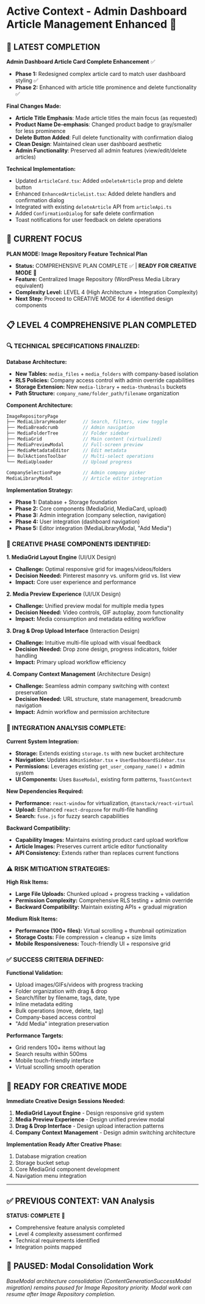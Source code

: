 # Active Context - Admin Dashboard Article Management Enhanced 🎯

## 🎯 **LATEST COMPLETION**
**Admin Dashboard Article Card Complete Enhancement** ✅
- **Phase 1:** Redesigned complex article card to match user dashboard styling ✅
- **Phase 2:** Enhanced with article title prominence and delete functionality ✅

**Final Changes Made:**
- **Article Title Emphasis**: Made article titles the main focus (as requested)
- **Product Name De-emphasis**: Changed product badge to gray/smaller for less prominence
- **Delete Button Added**: Full delete functionality with confirmation dialog
- **Clean Design**: Maintained clean user dashboard aesthetic
- **Admin Functionality**: Preserved all admin features (view/edit/delete articles)

**Technical Implementation:**
- Updated `ArticleCard.tsx`: Added `onDeleteArticle` prop and delete button
- Enhanced `EnhancedArticleList.tsx`: Added delete handlers and confirmation dialog
- Integrated with existing `deleteArticle` API from `articleApi.ts`
- Added `ConfirmationDialog` for safe delete confirmation
- Toast notifications for user feedback on delete operations

## 🎯 **CURRENT FOCUS** 
**PLAN MODE: Image Repository Feature Technical Plan**
- **Status:** COMPREHENSIVE PLAN COMPLETE ✅ | **READY FOR CREATIVE MODE** 🎨
- **Feature:** Centralized Image Repository (WordPress Media Library equivalent)
- **Complexity Level:** LEVEL 4 (High Architecture + Integration Complexity)
- **Next Step:** Proceed to CREATIVE MODE for 4 identified design components

## 📋 **LEVEL 4 COMPREHENSIVE PLAN COMPLETED**

### **🔍 TECHNICAL SPECIFICATIONS FINALIZED:**

**Database Architecture:**
- **New Tables:** `media_files` + `media_folders` with company-based isolation
- **RLS Policies:** Company access control with admin override capabilities
- **Storage Extension:** New `media-library` + `media-thumbnails` buckets
- **Path Structure:** `company_name/folder_path/filename` organization

**Component Architecture:**
```typescript
ImageRepositoryPage
├── MediaLibraryHeader      // Search, filters, view toggle
├── MediaBreadcrumb         // Admin navigation
├── MediaFolderTree         // Folder sidebar
├── MediaGrid               // Main content (virtualized)
├── MediaPreviewModal       // Full-screen preview
├── MediaMetadataEditor     // Edit metadata
├── BulkActionsToolbar      // Multi-select operations
└── MediaUploader           // Upload progress

CompanySelectionPage        // Admin company picker
MediaLibraryModal           // Article editor integration
```

**Implementation Strategy:**
- **Phase 1:** Database + Storage foundation
- **Phase 2:** Core components (MediaGrid, MediaCard, upload)
- **Phase 3:** Admin integration (company selection, navigation)
- **Phase 4:** User integration (dashboard navigation)
- **Phase 5:** Editor integration (MediaLibraryModal, "Add Media")

### **🎨 CREATIVE PHASE COMPONENTS IDENTIFIED:**

**1. MediaGrid Layout Engine** (UI/UX Design)
- **Challenge:** Optimal responsive grid for images/videos/folders
- **Decision Needed:** Pinterest masonry vs. uniform grid vs. list view
- **Impact:** Core user experience and performance

**2. Media Preview Experience** (UI/UX Design)  
- **Challenge:** Unified preview modal for multiple media types
- **Decision Needed:** Video controls, GIF autoplay, zoom functionality
- **Impact:** Media consumption and metadata editing workflow

**3. Drag & Drop Upload Interface** (Interaction Design)
- **Challenge:** Intuitive multi-file upload with visual feedback
- **Decision Needed:** Drop zone design, progress indicators, folder handling
- **Impact:** Primary upload workflow efficiency

**4. Company Context Management** (Architecture Design)
- **Challenge:** Seamless admin company switching with context preservation
- **Decision Needed:** URL structure, state management, breadcrumb navigation
- **Impact:** Admin workflow and permission architecture

### **🔧 INTEGRATION ANALYSIS COMPLETE:**

**Current System Integration:**
- **Storage:** Extends existing `storage.ts` with new bucket architecture
- **Navigation:** Updates `AdminSidebar.tsx` + `UserDashboardSidebar.tsx`
- **Permissions:** Leverages existing `get_user_company_name()` + admin system
- **UI Components:** Uses `BaseModal`, existing form patterns, `ToastContext`

**New Dependencies Required:**
- **Performance:** `react-window` for virtualization, `@tanstack/react-virtual`
- **Upload:** Enhanced `react-dropzone` for multi-file handling
- **Search:** `fuse.js` for fuzzy search capabilities

**Backward Compatibility:**
- **Capability Images:** Maintains existing product card upload workflow
- **Article Images:** Preserves current article editor functionality
- **API Consistency:** Extends rather than replaces current functions

### **⚠️ RISK MITIGATION STRATEGIES:**

**High Risk Items:**
- **Large File Uploads:** Chunked upload + progress tracking + validation
- **Permission Complexity:** Comprehensive RLS testing + admin override
- **Backward Compatibility:** Maintain existing APIs + gradual migration

**Medium Risk Items:**
- **Performance (100+ files):** Virtual scrolling + thumbnail optimization
- **Storage Costs:** File compression + cleanup + size limits
- **Mobile Responsiveness:** Touch-friendly UI + responsive grid

### **✅ SUCCESS CRITERIA DEFINED:**

**Functional Validation:**
- Upload images/GIFs/videos with progress tracking
- Folder organization with drag & drop
- Search/filter by filename, tags, date, type
- Inline metadata editing
- Bulk operations (move, delete, tag)
- Company-based access control
- "Add Media" integration preservation

**Performance Targets:**
- Grid renders 100+ items without lag
- Search results within 500ms
- Mobile touch-friendly interface
- Virtual scrolling smooth operation

## 🚀 **READY FOR CREATIVE MODE**

**Immediate Creative Design Sessions Needed:**
1. **MediaGrid Layout Engine** - Design responsive grid system
2. **Media Preview Experience** - Design unified preview modal  
3. **Drag & Drop Interface** - Design upload interaction patterns
4. **Company Context Management** - Design admin switching architecture

**Implementation Ready After Creative Phase:**
1. Database migration creation
2. Storage bucket setup
3. Core MediaGrid component development
4. Navigation menu integration

---

## ✅ **PREVIOUS CONTEXT: VAN Analysis** 
**STATUS: COMPLETE** 🎉
- Comprehensive feature analysis completed
- Level 4 complexity assessment confirmed
- Technical requirements identified
- Integration points mapped

## 📝 **PAUSED: Modal Consolidation Work**
*BaseModal architecture consolidation (ContentGenerationSuccessModal migration) remains paused for Image Repository priority. Modal work can resume after Image Repository completion.*